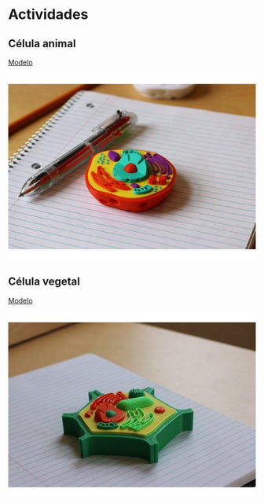 # Actividades

## Célula animal

[Modelo](https://www.thingiverse.com/thing:2803322/)

![Animal cell](./images/mini-animal-cell.jpg)

## Célula vegetal

[Modelo](https://www.thingiverse.com/thing:2811554)

![Vegetal cell](./images/vegetalCell.jpg)